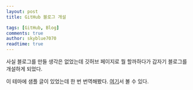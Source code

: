 ```yaml
---
layout: post
title: GitHub 블로그 개설

tags: [GitHub, Blog]
comments: true
author: skyblue7070
readtime: true
---
```


사실 블로그를 만들 생각은 없었는데 깃허브 페이지로 뭘 할까하다가 갑자기 블로그를 개설하게 되었다.

이 테마에 샘플 글이 있었는데 한 번 번역해봤다. [여기](https://skyblue7070.github.io/2025-01-20-sample-markdown)서 볼 수 있다.